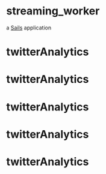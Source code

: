 # streaming_worker

a [Sails](http://sailsjs.org) application
# twitterAnalytics
# twitterAnalytics
# twitterAnalytics
# twitterAnalytics
# twitterAnalytics
